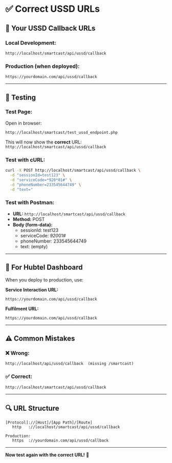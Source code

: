 # ✅ Correct USSD URLs

## 🔗 Your USSD Callback URLs

### **Local Development:**
```
http://localhost/smartcast/api/ussd/callback
```

### **Production (when deployed):**
```
https://yourdomain.com/api/ussd/callback
```

---

## 🧪 Testing

### **Test Page:**
Open in browser:
```
http://localhost/smartcast/test_ussd_endpoint.php
```

This will now show the **correct** URL: `http://localhost/smartcast/api/ussd/callback`

### **Test with cURL:**
```bash
curl -X POST http://localhost/smartcast/api/ussd/callback \
  -d "sessionId=test123" \
  -d "serviceCode=*920*01#" \
  -d "phoneNumber=233545644749" \
  -d "text="
```

### **Test with Postman:**
- **URL:** `http://localhost/smartcast/api/ussd/callback`
- **Method:** POST
- **Body (form-data):**
  - sessionId: test123
  - serviceCode: *920*01#
  - phoneNumber: 233545644749
  - text: (empty)

---

## 📝 For Hubtel Dashboard

When you deploy to production, use:

**Service Interaction URL:**
```
https://yourdomain.com/api/ussd/callback
```

**Fulfilment URL:**
```
https://yourdomain.com/api/ussd/callback
```

---

## ⚠️ Common Mistakes

### ❌ Wrong:
```
http://localhost/api/ussd/callback  (missing /smartcast)
```

### ✅ Correct:
```
http://localhost/smartcast/api/ussd/callback
```

---

## 🔍 URL Structure

```
[Protocol]://[Host]/[App Path]/[Route]
   http   ://localhost/smartcast/api/ussd/callback

Production:
   https  ://yourdomain.com/api/ussd/callback
```

---

**Now test again with the correct URL!** 🚀

